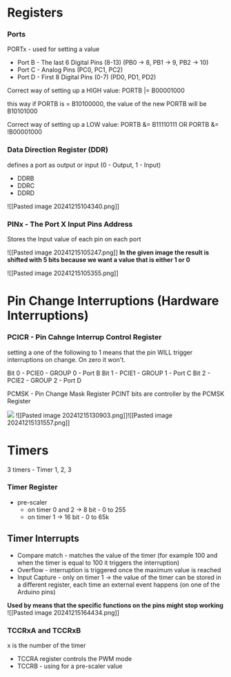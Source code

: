 
# Registers

### Ports 
PORTx - used for setting a value
- Port B - The last 6 Digital Pins (8-13) (PB0 -> 8, PB1 -> 9, PB2 -> 10)
- Port C - Analog Pins (PC0, PC1, PC2)
- Port D - First 8 Digital Pins (0-7) (PD0, PD1, PD2)

Correct way of setting up a HIGH value: 
PORTB |= B00001000

this way if PORTB is = B10100000, the value of the new PORTB will be B10101000

Correct way of setting up a LOW value: 
PORTB &= B11110111 
OR 
PORTB &= !B00001000 

### Data Direction Register (DDR)
defines a port as output or input (0 - Output, 1 - Input)
- DDRB
- DDRC
- DDRD

![[Pasted image 20241215104340.png]]


### PINx - The Port X Input Pins Address
Stores the Input value of each pin on each port

![[Pasted image 20241215105247.png]] 
**In the given image the result is shifted with 5 bits because we want a value that is either 1 or 0**

![[Pasted image 20241215105355.png]]

# Pin Change Interruptions  (Hardware Interruptions)
### PCICR - Pin Cahnge Interrup Control Register

setting a one of the following to 1 means that the pin WILL trigger interruptions on change. On zero it won't.

Bit 0 - PCIE0 - GROUP 0 - Port B
Bit 1 - PCIE1 - GROUP 1 - Port C
Bit 2 - PCIE2 - GROUP 2 - Port D

PCMSK - Pin Change Mask Register
PCINT bits are controller by the PCMSK Register


![](https://lh7-rt.googleusercontent.com/docsz/AD_4nXc5cxD1nLVRBXqxFcycgfepK7pxMveVxiKSBnRCiy_UJIrN9xjLoVn4r5dVSg3__da_64EAvQmW9PTwZcwk-ivev1K8Pxqn5oOAUywic7I0HQ4ksyhgR1uxbI7ysg4a0XUqkZR3JjaOf9QLkwJh8af08tVA?key=0nwzroylsV60eVu13suPOA)
![[Pasted image 20241215130903.png]]![[Pasted image 20241215131557.png]]

# Timers
3 timers - Timer 1, 2, 3

### Timer Register

- pre-scaler
	- on timer 0 and 2 -> 8 bit - 0 to 255
	- on timer 1 -> 16 bit - 0 to 65k

## Timer Interrupts
- Compare match - matches the value of the timer (for example 100 and when the timer is equal to 100 it triggers the interruption)
- Overflow - interruption is triggered once the maximum value is reached
- Input Capture - only on timer 1 -> the value of the timer can be stored in a different register, each time an external event happens (on one of the Arduino pins)

**Used by means that the specific functions on the pins might stop working**
![[Pasted image 20241215164434.png]]

### TCCRxA and TCCRxB
x is the number of the timer

- TCCRA register controls the PWM mode
- TCCRB - using for a pre-scaler value
